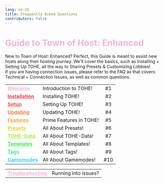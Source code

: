 ```yaml
---
lang: en-US
title: Frequently Asked Questions
contributors: false
---
```


# <font color=#f0b6d5>Guide to Town of Host: Enhanced</font>

New to Town of Host: Enhanced? Perfect, this Guide is meant to assist new hosts along their hosting journey. We'll cover the basics, such as Installing + Setting Up TOHE, all the way to Sharing Presets & Customizing Lobbies!<br>
If you are having connection issues, please refer to the FAQ as that covers Technical + Connection Issues, as well as common questions.

<table>
<tr>
<td><a href="/guides/Welcome.html" style="color:#f0b6d5"><b>Welcome</b></a></td>
<td>Introduction to TOHE!</td>
<td align="center">#1</td>
</tr>
<tr>
<td><a href="/guides/Installation.html" style="color:#ed3d52"><b>Installation</b></a></td>
<td>Installing TOHE!</td>
<td align="center">#2</td>
</tr>
<tr>
<td><a href="/guides/Setup.html" style="color:#ed543d"><b>Setup</b></a></td>
<td>Setting Up TOHE!</td>
<td align="center">#3</td>
</tr>
<tr>
<td><a href="/guides/Updating.html" style="color:#ed803d"><b>Updating</b></a></td>
<td>Updating TOHE!</td>
<td align="center">#4</td>
</tr>
<tr>
<td><a href="/guides/Features.html" style="color:#edac3d"><b>Features</b></a></td>
<td>Prime Features in TOHE!</td>
<td align="center">#5</td>
</tr>
<tr>
<td><a href="/guides/Presets.html" style="color:#ebd326"><b>Presets</b></a></td>
<td>All About Presets!</td>
<td align="center">#6</td>
</tr>
<tr>
<td><a href="/guides/TOHEData.html" style="color:#aaed3d"><b>TOHE-Data</b></a></td>
<td>All About TOHE-Data!</td>
<td align="center">#7</td>
</tr>
<tr>
<td><a href="/guides/Templates.html" style="color:#3ded54"><b>Templates</b></a></td>
<td>All About Templates!</td>
<td align="center">#8</td>
</tr>
<tr>
<td><a href="/guides/Tags.html" style="color:#3dedac"><b>Tags</b></a></td>
<td>All About Tags!</td>
<td align="center">#9</td>
</tr>
<tr>
<td><a href="/guides/Tags.html" style="color:#3dd6ed"><b>Gamemodes</b></a></td>
<td>All About Gamemodes!</td>
<td align="center">#10</td>
</tr>
</table>
<table>
<tr>
<td><a href="/Troubleshooting.html" style="color:#f0b6d5"><b>Troubleshooting</b></a></td>
<td>Running into issues?</td>
</tr>
</table>